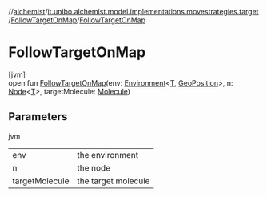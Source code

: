 //[alchemist](../../../index.md)/[it.unibo.alchemist.model.implementations.movestrategies.target](../index.md)/[FollowTargetOnMap](index.md)/[FollowTargetOnMap](-follow-target-on-map.md)

# FollowTargetOnMap

[jvm]\
open fun [FollowTargetOnMap](-follow-target-on-map.md)(env: [Environment](../../it.unibo.alchemist.model.interfaces/-environment/index.md)<[T](index.md), [GeoPosition](../../it.unibo.alchemist.model.interfaces/-geo-position/index.md)>, n: [Node](../../it.unibo.alchemist.model.interfaces/-node/index.md)<[T](index.md)>, targetMolecule: [Molecule](../../it.unibo.alchemist.model.interfaces/-molecule/index.md))

## Parameters

jvm

| | |
|---|---|
| env | the environment |
| n | the node |
| targetMolecule | the target molecule |
